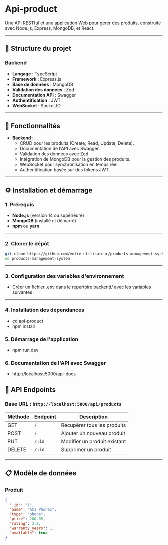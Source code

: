 # Api-product

Une API RESTful et une application Web pour gérer des produits, construite avec Node.js, Express, MongoDB, et React.

---

## 📂 Structure du projet

### Backend
- **Langage** : TypeScript
- **Framework** : Express.js
- **Base de données** : MongoDB
- **Validation des données** : Zod
- **Documentation API** : Swagger
- **Authentification** : JWT
- **WebSocket** : Socket.IO

---

## 🚀 Fonctionnalités
- **Backend** :
  - CRUD pour les produits (Create, Read, Update, Delete).
  - Documentation de l'API avec Swagger.
  - Validation des données avec Zod.
  - Intégration de MongoDB pour la gestion des produits.
  - WebSocket pour synchronisation en temps réel.
  - Authentification basée sur des tokens JWT.

---

## ⚙️ Installation et démarrage

### 1. Prérequis
- **Node.js** (version 14 ou supérieure)
- **MongoDB** (installé et démarré)
- **npm** ou **yarn**

---

### 2. Cloner le dépôt
```bash
git clone https://github.com/votre-utilisateur/products-management-system.git
cd products-management-system

```
---

### 3. Configuration des variables d'environnement

- Créer un fichier .env dans le répertoire backend/ avec les variables suivantes :

---

### 4. Installation des dépendances

- cd api-product
- npm install

### 5. Démarrage de l'application

- npm run dev


### 6. Documentation de l'API avec Swagger

- http://localhost:5000/api-docs


## 📜 API Endpoints

### **Base URL** : `http://localhost:5000/api/products`

| Méthode | Endpoint | Description                  |
|---------|----------|------------------------------|
| GET     | `/`      | Récupérer tous les produits  |
| POST    | `/`      | Ajouter un nouveau produit   |
| PUT     | `/:id`   | Modifier un produit existant |
| DELETE  | `/:id`   | Supprimer un produit         |

---

## 📋 Modèle de données

### Produit
```json
{
  "_id": "1",
  "name": "AC1 Phone1",
  "type": "phone",
  "price": 200.05,
  "rating": 3.8,
  "warranty_years": 1,
  "available": true
}

